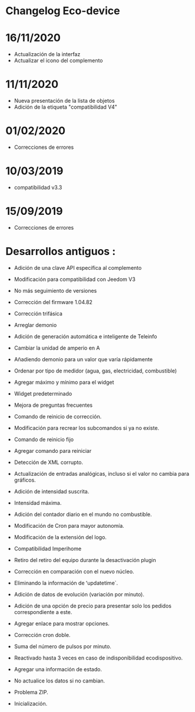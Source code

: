 # Changelog Eco-device

# 16/11/2020

- Actualización de la interfaz
- Actualizar el icono del complemento

# 11/11/2020

- Nueva presentación de la lista de objetos
- Adición de la etiqueta "compatibilidad V4"

# 01/02/2020

- Correcciones de errores

# 10/03/2019

- compatibilidad v3.3

# 15/09/2019

- Correcciones de errores


# Desarrollos antiguos :

-   Adición de una clave API específica al complemento

-   Modificación para compatibilidad con Jeedom V3

-   No más seguimiento de versiones

-   Corrección del firmware 1.04.82

-   Corrección trifásica

-   Arreglar demonio

-   Adición de generación automática e inteligente de
    Teleinfo

-   Cambiar la unidad de amperio en A

-   Añadiendo demonio para un valor que varía rápidamente

-   Ordenar por tipo de medidor (agua, gas, electricidad, combustible)

-   Agregar máximo y mínimo para el widget

-   Widget predeterminado

-   Mejora de preguntas frecuentes

-   Comando de reinicio de corrección.

-   Modificación para recrear los subcomandos si
    ya no existe.

-   Comando de reinicio fijo

-   Agregar comando para reiniciar

-   Detección de XML corrupto.

-   Actualización de entradas analógicas, incluso si el valor no cambia
    para gráficos.

-   Adición de intensidad suscrita.

-   Intensidad máxima.

-   Adición del contador diario en el mundo no combustible.

-   Modificación de Cron para mayor autonomía.

-   Modificación de la extensión del logo.

-   Compatibilidad Imperihome

-   Retiro del retiro del equipo durante la desactivación
    plugin

-   Corrección en comparación con el nuevo núcleo.

-   Eliminando la información de ʻupdatetime`.

-   Adición de datos de evolución (variación por minuto).

-   Adición de una opción de precio para presentar solo los pedidos
    correspondiente a este.

-   Agregar enlace para mostrar opciones.

-   Corrección cron doble.

-   Suma del número de pulsos por minuto.

-   Reactivado hasta 3 veces en caso de indisponibilidad
    ecodispositivo.

-   Agregar una información de estado.

-   No actualice los datos si no cambian.

-   Problema ZIP.

-   Inicialización.
